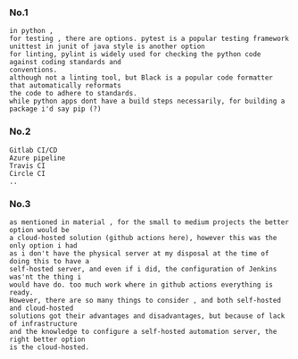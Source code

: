 ### No.1

    in python ,
    for testing , there are options. pytest is a popular testing framework
    unittest in junit of java style is another option
    for linting, pylint is widely used for checking the python code against coding standards and
    conventions.
    although not a linting tool, but Black is a popular code formatter that automatically reformats
    the code to adhere to standards.
    while python apps dont have a build steps necessarily, for building a package i'd say pip (?)

### No.2

    Gitlab CI/CD
    Azure pipeline
    Travis CI
    Circle CI
    ..

### No.3

    as mentioned in material , for the small to medium projects the better option would be
    a cloud-hosted solution (github actions here), however this was the only option i had
    as i don't have the physical server at my disposal at the time of doing this to have a
    self-hosted server, and even if i did, the configuration of Jenkins was'nt the thing i
    would have do. too much work where in github actions everything is ready.
    However, there are so many things to consider , and both self-hosted and cloud-hosted
    solutions got their advantages and disadvantages, but because of lack of infrastructure
    and the knowledge to configure a self-hosted automation server, the right better option
    is the cloud-hosted.
